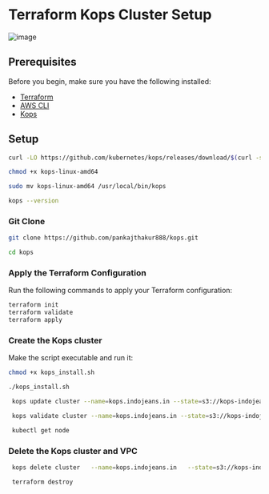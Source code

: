 # Terraform Kops Cluster Setup
![image](https://github.com/user-attachments/assets/296d2b26-54d1-4d05-b57c-345893c7c11f)

## Prerequisites

Before you begin, make sure you have the following installed:
- [Terraform](https://www.terraform.io/downloads.html)
- [AWS CLI](https://aws.amazon.com/cli/)
- [Kops](https://github.com/kubernetes/kops)
  
## Setup
```bash
curl -LO https://github.com/kubernetes/kops/releases/download/$(curl -s https://api.github.com/repos/kubernetes/kops/releases/latest | grep tag_name | cut -d '"' -f 4)/kops-linux-amd64

chmod +x kops-linux-amd64

sudo mv kops-linux-amd64 /usr/local/bin/kops

kops --version 
```

### Git Clone

```bash
git clone https://github.com/pankajthakur888/kops.git

cd kops
```

### Apply the Terraform Configuration

Run the following commands to apply your Terraform configuration:

```bash
terraform init
terraform validate
terraform apply
```

### Create the Kops cluster

Make the script executable and run it:
```bash
chmod +x kops_install.sh

./kops_install.sh

 kops update cluster --name=kops.indojeans.in --state=s3://kops-indojeans-state-store --yes --admin

 kops validate cluster --name=kops.indojeans.in --state=s3://kops-indojeans-state-store

 kubectl get node
```
### Delete the Kops cluster and VPC

```bash
 kops delete cluster   --name=kops.indojeans.in   --state=s3://kops-indojeans-state-store --yes

 terraform destroy
```
